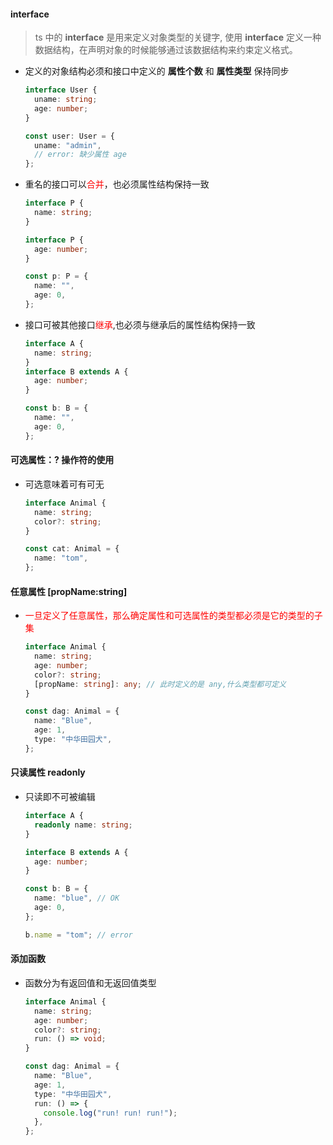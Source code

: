 #### interface

> ts 中的 **interface** 是用来定义对象类型的关键字, 使用 **interface** 定义一种数据结构，在声明对象的时候能够通过该数据结构来约束定义格式。

- 定义的对象结构必须和接口中定义的 **属性个数** 和 **属性类型** 保持同步

  ```ts
  interface User {
    uname: string;
    age: number;
  }

  const user: User = {
    uname: "admin",
    // error: 缺少属性 age
  };
  ```

- 重名的接口可以<font color=red>合并</font>，也必须属性结构保持一致

  ```ts
  interface P {
    name: string;
  }

  interface P {
    age: number;
  }

  const p: P = {
    name: "",
    age: 0,
  };
  ```

- 接口可被其他接口<font color=red>继承</font>,也必须与继承后的属性结构保持一致

  ```ts
  interface A {
    name: string;
  }
  interface B extends A {
    age: number;
  }

  const b: B = {
    name: "",
    age: 0,
  };
  ```

#### 可选属性：**?** 操作符的使用

- 可选意味着可有可无

  ```ts
  interface Animal {
    name: string;
    color?: string;
  }

  const cat: Animal = {
    name: "tom",
  };
  ```

#### 任意属性 **[propName:string]**

- <font color=red>一旦定义了任意属性，那么确定属性和可选属性的类型都必须是它的类型的子集</font>

  ```ts
  interface Animal {
    name: string;
    age: number;
    color?: string;
    [propName: string]: any; // 此时定义的是 any,什么类型都可定义
  }

  const dag: Animal = {
    name: "Blue",
    age: 1,
    type: "中华田园犬",
  };
  ```

#### 只读属性 **readonly**

- 只读即不可被编辑

  ```ts
  interface A {
    readonly name: string;
  }

  interface B extends A {
    age: number;
  }

  const b: B = {
    name: "blue", // OK
    age: 0,
  };

  b.name = "tom"; // error
  ```

#### 添加函数

- 函数分为有返回值和无返回值类型

  ```ts
  interface Animal {
    name: string;
    age: number;
    color?: string;
    run: () => void;
  }

  const dag: Animal = {
    name: "Blue",
    age: 1,
    type: "中华田园犬",
    run: () => {
      console.log("run! run! run!");
    },
  };
  ```
